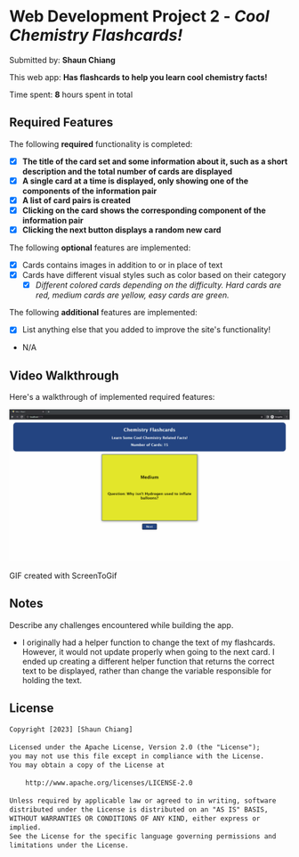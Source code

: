 # Web Development Project 2 - *Cool Chemistry Flashcards!*

Submitted by: **Shaun Chiang**

This web app: **Has flashcards to help you learn cool chemistry facts!**

Time spent: **8** hours spent in total

## Required Features

The following **required** functionality is completed:

- [X] **The title of the card set and some information about it, such as a short description and the total number of cards are displayed**
- [X] **A single card at a time is displayed, only showing one of the components of the information pair**
- [X] **A list of card pairs is created**
- [X] **Clicking on the card shows the corresponding component of the information pair**
- [X] **Clicking the next button displays a random new card**

The following **optional** features are implemented:

- [X] Cards contains images in addition to or in place of text
- [X] Cards have different visual styles such as color based on their category
  - [X] *Different colored cards depending on the difficulty. Hard cards are red, medium cards are yellow, easy cards are green.*

The following **additional** features are implemented:

* [X] List anything else that you added to improve the site's functionality!
* N/A

## Video Walkthrough

Here's a walkthrough of implemented required features:

<img src='Flashcards.gif' title='Video Walkthrough' width='' alt='Video Walkthrough' />

GIF created with ScreenToGif

## Notes

Describe any challenges encountered while building the app.
- I originally had a helper function to change the text of my flashcards. However, it would not update
properly when going to the next card. I ended up creating a different helper function that returns
the correct text to be displayed, rather than change the variable responsible for holding the text.

## License

    Copyright [2023] [Shaun Chiang]

    Licensed under the Apache License, Version 2.0 (the "License");
    you may not use this file except in compliance with the License.
    You may obtain a copy of the License at

        http://www.apache.org/licenses/LICENSE-2.0

    Unless required by applicable law or agreed to in writing, software
    distributed under the License is distributed on an "AS IS" BASIS,
    WITHOUT WARRANTIES OR CONDITIONS OF ANY KIND, either express or implied.
    See the License for the specific language governing permissions and
    limitations under the License.